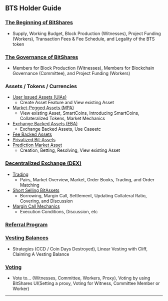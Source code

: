 ## BTS Holder Guide

### [The Beginning of BitShares](/bbf/bts_holder_guide/initial-allocation.md#the-beginning-of-bitshares)
  - Supply, Working Budget, Block Production (Witnesses), Project Funding (Workers), Transaction Fees & Fee Schedule, and Legality of the BTS token
### [The Governance of BitShares](/bbf/bts_holder_guide/governance.md#the-governance-of-bitshares)
  - Members for Block Production (Witnesses), Members for Blockchain Governance (Committee), and Project Funding (Workers)
### Assets / Tokens / Currencies
  - [User Issued Assets (UIAs)](/bbf/bts_holder_guide/assets/uia.md#user-issued-assets-uias)
    - Create Asset Feature and View existing Asset
  - [Market-Pegged Assets (MPA)](/bbf/bts_holder_guide/assets/mpa.md#market-pegged-assets-mpa)
    - View existing Asset, SmartCoins, Introducing SmartCoins, Collateralized Tokens, Market Mechanics
  - [Exchange Backed Assets (EBA)](/bbf/bts_holder_guide/assets/eba.md#exchange-backed-assets-eba)
    - Exchange Backed Assets, Use Caseetc
  - [Fee Backed Assets](/bbf/bts_holder_guide/assets/fee_backed_assets.md#fee-backed-assets)
  - [Privatized Bit-Assets](/bbf/bts_holder_guide/assets/privatized_bitassts.md#privatized-bit-assets)
  - [Prediction Market Asset](/bbf/bts_holder_guide/assets/prediction_market_asset.md#prediction-market-asset)
    - Creation, Betting, Resolving, View existing Asset
### [Decentralized Exchange (DEX)](/bbf/bts_holder_guide/assets/dex.md#decentralized-exchange)
  - [Trading](/bbf/bts_holder_guide/assets/dex-trading.md#trading)
    - Pairs, Market Overview, Market, Order Books, Trading, and Order Matching
  - [Short Selling BitAssets](/bbf/bts_holder_guide/assets/dex-short-selling-bitassets.md#short-selling-bitassets)
    - Borrowing, Margin Call, Settlement, Updating Collateral Ratio, Covering, and Discussion
  - [Margin Call Mechanics](/bbf/bts_holder_guide/assets/dex-margin-call-mechanics.md#margin-call-mechanics)
    - Execution Conditions, Discussion, etc
### [Referral Program](/bbf/bts_holder_guide/referral-program.md#referral-program)
### [Vesting Balances](/bbf/bts_holder_guide/vesting-balance.md#vesting-balances)
  - Strategies (CCD / Coin Days Destroyed), Linear Vesting with Cliff, Claiming A Vesting Balance
### [Voting](/bbf/bts_holder_guide/voting-bh.md#voting)
  - Vote to… (Witnesses, Committee, Workers, Proxy), Voting by using BitShares UI(Setting a proxy, Voting for Witness, Committee Member or Worker)


***
